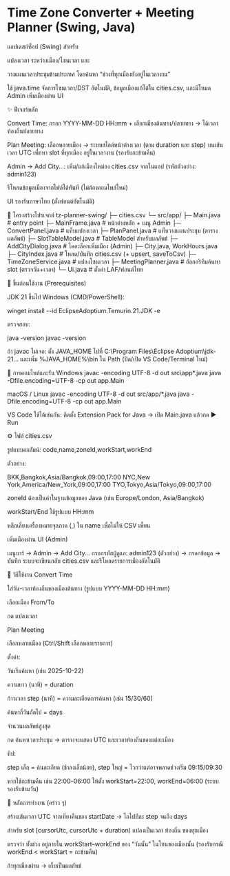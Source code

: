 # Time Zone Converter + Meeting Planner (Swing, Java)

แอปเดสก์ท็อป (Swing) สำหรับ

แปลงเวลา ระหว่างเมือง/โซนเวลา และ

วางแผนเวลาประชุมข้ามประเทศ โดยค้นหา “ช่วงที่ทุกเมืองยังอยู่ในเวลางาน”

ใช้ java.time จัดการโซนเวลา/DST อัตโนมัติ, ข้อมูลเมืองแก้ได้ใน cities.csv, และมีโหมด Admin เพิ่มเมืองผ่าน UI

✨ ฟีเจอร์หลัก

Convert Time: กรอก YYYY-MM-DD HH:mm + เลือกเมืองต้นทาง/ปลายทาง → ได้เวลาท้องถิ่นปลายทาง

Plan Meeting: เลือกหลายเมือง → ระบบสไลด์หน้าต่างเวลา (ตาม duration และ step) บนเส้นเวลา UTC เพื่อหา slot ที่ทุกเมือง อยู่ในเวลางาน (รองรับกะข้ามคืน)

Admin → Add City…: เพิ่ม/แก้เมืองใหม่ลง cities.csv จากในแอป (รหัสตัวอย่าง: admin123)

รีโหลดข้อมูลเมืองจากไฟล์ได้ทันที (ไม่ต้องคอมไพล์ใหม่)

UI รองรับภาษาไทย (ตั้งฟอนต์อัตโนมัติ)

📂 โครงสร้างโปรเจกต์
tz-planner-swing/
├─ cities.csv
└─ src/app/
   ├─ Main.java                # entry point
   ├─ MainFrame.java           # หน้าต่างหลัก + เมนู Admin
   ├─ ConvertPanel.java        # แท็บแปลงเวลา
   ├─ PlanPanel.java           # แท็บวางแผนประชุม (ตารางผลลัพธ์)
   ├─ SlotTableModel.java      # TableModel สำหรับผลลัพธ์
   ├─ AddCityDialog.java       # ไดอะล็อกเพิ่มเมือง (Admin)
   ├─ City.java, WorkHours.java
   ├─ CityIndex.java           # โหลด/บันทึก cities.csv (+ upsert, saveToCsv)
   ├─ TimeZoneService.java     # แปลงโซนเวลา
   ├─ MeetingPlanner.java      # อัลกอริทึมค้นหา slot (ตรวจวัน+เวลา)
   └─ Ui.java                  # ตั้งค่า LAF/ฟอนต์ไทย

🧰 ขึ้นก่อนใช้งาน (Prerequisites)

JDK 21 ขึ้นไป
Windows (CMD/PowerShell):

winget install --id EclipseAdoptium.Temurin.21.JDK -e


ตรวจสอบ:

java -version
javac -version


ถ้า javac ไม่เจอ: ตั้ง JAVA_HOME ไปที่ C:\Program Files\Eclipse Adoptium\jdk-21... และเพิ่ม %JAVA_HOME%\bin ใน Path (ปิด/เปิด VS Code/Terminal ใหม่)

🚀 การคอมไพล์และรัน
Windows
javac -encoding UTF-8 -d out src\app\*.java
java  -Dfile.encoding=UTF-8 -cp out app.Main

macOS / Linux
javac -encoding UTF-8 -d out src/app/*.java
java  -Dfile.encoding=UTF-8 -cp out app.Main


VS Code ใช้ได้เช่นกัน: ติดตั้ง Extension Pack for Java → เปิด Main.java แล้วกด ▶️ Run

⚙️ ไฟล์ cities.csv

รูปแบบคอลัมน์:
code,name,zoneId,workStart,workEnd

ตัวอย่าง:

BKK,Bangkok,Asia/Bangkok,09:00,17:00
NYC,New York,America/New_York,09:00,17:00
TYO,Tokyo,Asia/Tokyo,09:00,17:00


zoneId ต้องเป็นค่าในฐานข้อมูลของ Java (เช่น Europe/London, Asia/Bangkok)

workStart/End ใช้รูปแบบ HH:mm

หลีกเลี่ยงเครื่องหมายจุลภาค (,) ใน name เพื่อไม่ให้ CSV เพี้ยน

เพิ่มเมืองผ่าน UI (Admin)

เมนูบาร์ → Admin → Add City…
กรอกรหัสผู้ดูแล: admin123 (ตัวอย่าง) → กรอกข้อมูล → บันทึก
ระบบจะเขียนกลับ cities.csv และรีโหลดรายการเมืองอัตโนมัติ

🧭 วิธีใช้งาน
Convert Time

ใส่วัน-เวลาท้องถิ่นของเมืองต้นทาง (รูปแบบ YYYY-MM-DD HH:mm)

เลือกเมือง From/To

กด แปลงเวลา

Plan Meeting

เลือกหลายเมือง (Ctrl/Shift เลือกหลายรายการ)

ตั้งค่า:

วันเริ่มค้นหา (เช่น 2025-10-22)

ความยาว (นาที) = duration

ก้าวเวลา step (นาที) = ความละเอียดการค้นหา (เช่น 15/30/60)

ค้นหากี่วันถัดไป = days

จำนวนผลลัพธ์สูงสุด

กด ค้นหาเวลาประชุม → ตารางจะแสดง UTC และเวลาท้องถิ่นของแต่ละเมือง

ทิป:

step เล็ก = ค้นละเอียด (ช้าลงเล็กน้อย), step ใหญ่ = ไวกว่าแต่อาจพลาดช่วงเริ่ม 09:15/09:30

หากใช้กะข้ามคืน เช่น 22:00–06:00 ให้ตั้ง workStart=22:00, workEnd=06:00 (ระบบรองรับข้ามวัน)

🧠 หลักการทำงาน (คร่าว ๆ)

สร้างเส้นเวลา UTC จากเที่ยงคืนของ startDate → ไถไปทีละ step จนถึง days

สำหรับ slot [cursorUtc, cursorUtc + duration) แปลงเป็นเวลา ท้องถิ่น ของทุกเมือง

ตรวจว่า ทั้งช่วง อยู่ภายใน workStart–workEnd ของ “วันนั้น” ในโซนของเมืองนั้น
(รองรับกรณี workEnd < workStart = กะข้ามคืน)

ถ้าทุกเมืองผ่าน → เก็บเป็นผลลัพธ์
